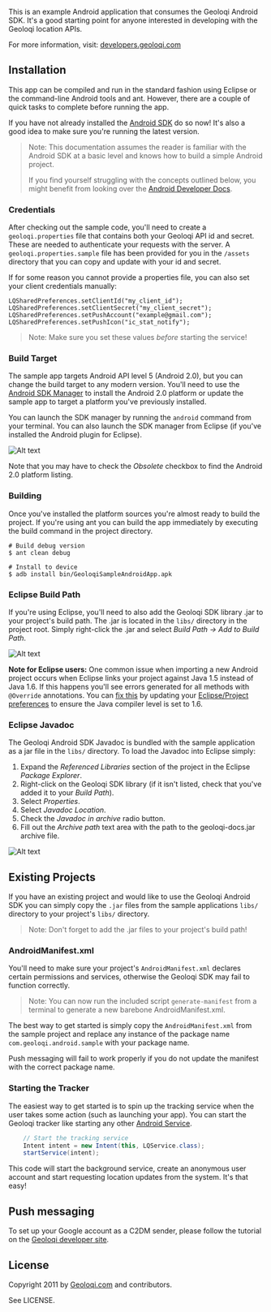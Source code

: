 This is an example Android application that consumes the Geoloqi
Android SDK. It's a good starting point for anyone interested in
developing with the Geoloqi location APIs.

For more information, visit: [developers.geoloqi.com][geoloqi-dev-site]

## Installation

This app can be compiled and run in the standard fashion using Eclipse or
the command-line Android tools and ant. However, there are a couple of
quick tasks to complete before running the app.

If you have not already installed the [Android SDK][android-sdk]
do so now! It's also a good idea to make sure you're running the latest version.

> Note: This documentation assumes the reader is familiar with the Android SDK
> at a basic level and knows how to build a simple Android project.
>
> If you find yourself struggling with the concepts outlined below, you might
> benefit from looking over the [Android Developer Docs][android-docs].

### Credentials

After checking out the sample code, you'll need to create a
`geoloqi.properties` file that contains both your Geoloqi API id
and secret. These are needed to authenticate your requests with the
server. A `geoloqi.properties.sample` file has been provided for you
in the `/assets` directory that you can copy and update with your
id and secret.

If for some reason you cannot provide a properties file, you can also
set your client credentials manually:

    LQSharedPreferences.setClientId("my_client_id");
    LQSharedPreferences.setClientSecret("my_client_secret");
    LQSharedPreferences.setPushAccount("example@gmail.com");
    LQSharedPreferences.setPushIcon("ic_stat_notify");

> Note: Make sure you set these values *before* starting the service!

### Build Target

The sample app targets Android API level 5 (Android 2.0), but you can change
the build target to any modern version. You'll need to use the 
[Android SDK Manager][android-sdk-components] to install the Android 2.0
platform or update the sample app to target a platform you've previously installed.

You can launch the SDK manager by running the `android` command from your
terminal. You can also launch the SDK manager from Eclipse (if you've installed
the Android plugin for Eclipse).

![Alt text](https://raw.github.com/geoloqi/Geoloqi-Android-SDK/master/docs/images/android-sdk-manager-20.png)

Note that you may have to check the *Obsolete* checkbox to find the Android 2.0
platform listing.

### Building

Once you've installed the platform sources you're almost ready to build the
project. If you're using ant you can build the app immediately by executing
the build command in the project directory.

    # Build debug version
    $ ant clean debug

    # Install to device
    $ adb install bin/GeoloqiSampleAndroidApp.apk

### Eclipse Build Path

If you're using Eclipse, you'll need to also add the Geoloqi SDK library
.jar to your project's build path. The .jar is located in the `libs/`
directory in the project root. Simply right-click the .jar and select
*Build Path -> Add to Build Path*.

![Alt text](https://raw.github.com/geoloqi/Geoloqi-Android-SDK/master/docs/images/eclipse-build-path.png)

**Note for Eclipse users:** One common issue when importing a new Android project
occurs when Eclipse links your project against Java 1.5 instead of Java 1.6. If this
happens you'll see errors generated for all methods with `@Override` annotations.
You can [fix this][stackoverflow-override] by updating your [Eclipse/Project
preferences][eclipse-compiler-image] to ensure the Java compiler level is set to 1.6.

### Eclipse Javadoc

The Geoloqi Android SDK Javadoc is bundled with the sample application as
a jar file in the `libs/` directory. To load the Javadoc into Eclipse simply:

1. Expand the *Referenced Libraries* section of the project in the Eclipse *Package Explorer*.
2. Right-click on the Geoloqi SDK library (if it isn't listed, check that you've added it to your *Build Path*).
3. Select *Properties*.
4. Select *Javadoc Location*.
5. Check the *Javadoc in archive* radio button.
6. Fill out the *Archive path* text area with the path to the geoloqi-docs.jar archive file.

![Alt text](https://raw.github.com/geoloqi/Geoloqi-Android-SDK/master/docs/images/eclipse-javadoc.png)

## Existing Projects

If you have an existing project and would like to use the Geoloqi Android SDK
you can simply copy the `.jar` files from the sample applications `libs/`
directory to your project's `libs/` directory.

> Note: Don't forget to add the .jar files to your project's build path!

### AndroidManifest.xml

You'll need to make sure your project's `AndroidManifest.xml` declares
certain permissions and services, otherwise the Geoloqi SDK may
fail to function correctly.

> Note: You can now run the included script `generate-manifest` from a
> terminal to generate a new barebone AndroidManifest.xml.

The best way to get started is simply copy the `AndroidManifest.xml` from
the sample project and replace any instance of the package name
`com.geoloqi.android.sample` with your package name.

Push messaging will fail to work  properly if you do not update the
manifest with the correct package name.

### Starting the Tracker

The easiest way to get started is to spin up the tracking service when
the user takes some action (such as launching your app). You can start
the Geoloqi tracker like starting any other [Android Service][android-service].

```java
    // Start the tracking service
    Intent intent = new Intent(this, LQService.class);
    startService(intent);
```

This code will start the background service, create an anonymous user
account and start requesting location updates from the system. It's that easy!

## Push messaging

To set up your Google account as a C2DM sender, please follow the
tutorial on the [Geoloqi developer site][push-messaging].

## License

Copyright 2011 by [Geoloqi.com][geoloqi-site] and contributors.

See LICENSE.

[geoloqi-site]: https://geoloqi.com/
[geoloqi-dev-site]: https://developers.geoloqi.com/
[android-docs]: http://developer.android.com/
[android-sdk]: http://developer.android.com/sdk/index.html
[android-sdk-components]: http://developer.android.com/sdk/adding-components.html
[android-service]: http://developer.android.com/reference/android/app/Service.html
[stackoverflow-override]: http://stackoverflow.com/a/1678170/772122
[eclipse-compiler-image]: https://raw.github.com/geoloqi/Geoloqi-Android-SDK/master/docs/images/eclipse-compiler.png
[push-messaging]: https://developers.geoloqi.com/android/push-notifications
